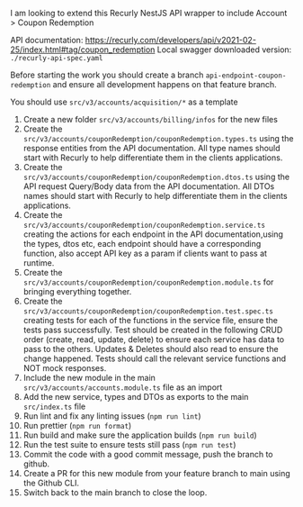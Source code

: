 I am looking to extend this Recurly NestJS API wrapper to include Account > Coupon Redemption

API documentation: https://recurly.com/developers/api/v2021-02-25/index.html#tag/coupon_redemption
Local swagger downloaded version: `./recurly-api-spec.yaml`

Before starting the work you should create a branch `api-endpoint-coupon-redemption` and ensure all development happens on that feature branch.

You should use `src/v3/accounts/acquisition/*` as a template

1. Create a new folder `src/v3/accounts/billing/infos` for the new files
2. Create the `src/v3/accounts/couponRedemption/couponRedemption.types.ts` using the response entities from the API documentation. All type names should start with Recurly to help differentiate them in the clients applications. 
3. Create the `src/v3/accounts/couponRedemption/couponRedemption.dtos.ts` using the API request Query/Body data from the API documentation. All DTOs names should start with Recurly to help differentiate them in the clients applications. 
4. Create the `src/v3/accounts/couponRedemption/couponRedemption.service.ts` creating the actions for each endpoint in the API documentation,using the types, dtos etc, each endpoint should have a corresponding function, also accept API key as a param if clients want to pass at runtime.
5. Create the `src/v3/accounts/couponRedemption/couponRedemption.module.ts` for bringing everything together.
6. Create the `src/v3/accounts/couponRedemption/couponRedemption.test.spec.ts` creating tests for each of the functions in the service file, ensure the tests pass successfully. Test should be created in the following CRUD order (create, read, update, delete) to ensure each service has data to pass to the others. Updates & Deletes should also read to ensure the change happened. Tests should call the relevant service functions and NOT mock responses. 
7. Include the new module in the main `src/v3/accounts/accounts.module.ts` file as an import
8. Add the new service, types and DTOs as exports to the main `src/index.ts` file
9. Run lint and fix any linting issues (`npm run lint`)
10. Run prettier (`npm run format`)
11. Run build and make sure the application builds (`npm run build`)
12. Run the test suite to ensure tests still pass (`npm run test`)
13. Commit the code with a good commit message, push the branch to github.
14. Create a PR for this new module from your feature branch to main using the Github CLI.
15. Switch back to the main branch to close the loop.
